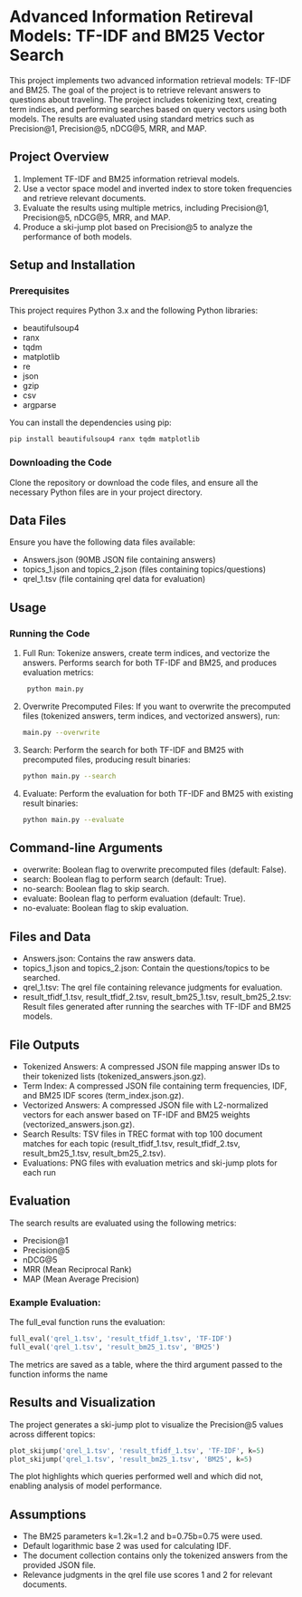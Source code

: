 # Advanced Information Retireval Models: TF-IDF and BM25 Vector Search

This project implements two advanced information retrieval models: TF-IDF and BM25. The goal of the project is to retrieve relevant answers to questions about traveling. The project includes tokenizing text, creating term indices, and performing searches based on query vectors using both models. The results are evaluated using standard metrics such as Precision@1, Precision@5, nDCG@5, MRR, and MAP.

## Project Overview
  1. Implement TF-IDF and BM25 information retrieval models.
  2. Use a vector space model and inverted index to store token frequencies and retrieve relevant documents.
  3. Evaluate the results using multiple metrics, including Precision@1, Precision@5, nDCG@5, MRR, and MAP.
  4. Produce a ski-jump plot based on Precision@5 to analyze the performance of both models.

## Setup and Installation
### Prerequisites
This project requires Python 3.x and the following Python libraries:

* beautifulsoup4
* ranx
* tqdm
* matplotlib
* re
* json
* gzip
* csv
* argparse

You can install the dependencies using pip:
  
  ```python
  pip install beautifulsoup4 ranx tqdm matplotlib
  ```

### Downloading the Code

Clone the repository or download the code files, and ensure all the necessary Python files are in your project directory.

## Data Files

Ensure you have the following data files available:

* Answers.json (90MB JSON file containing answers)
* topics_1.json and topics_2.json (files containing topics/questions)
* qrel_1.tsv (file containing qrel data for evaluation)

## Usage
### Running the Code

1. Full Run: Tokenize answers, create term indices, and vectorize the answers. Performs search for both TF-IDF and BM25, and produces evaluation metrics:
   ```bash
    python main.py
    ```
  
2. Overwrite Precomputed Files: If you want to overwrite the precomputed files (tokenized answers, term indices, and vectorized answers), run:
     
    ```bash
    main.py --overwrite
    ```

3. Search: Perform the search for both TF-IDF and BM25 with precomputed files, producing result binaries:

    ```bash
    python main.py --search
    ```
    
4. Evaluate: Perform the evaluation for both TF-IDF and BM25 with existing result binaries:
   ```bash
   python main.py --evaluate
   ```

## Command-line Arguments

* overwrite: Boolean flag to overwrite precomputed files (default: False).
* search: Boolean flag to perform search (default: True).
* no-search: Boolean flag to skip search.
* evaluate: Boolean flag to perform evaluation (default: True).
* no-evaluate: Boolean flag to skip evaluation.

## Files and Data

* Answers.json: Contains the raw answers data.
* topics_1.json and topics_2.json: Contain the questions/topics to be searched.
* qrel_1.tsv: The qrel file containing relevance judgments for evaluation.
* result_tfidf_1.tsv, result_tfidf_2.tsv, result_bm25_1.tsv, result_bm25_2.tsv: Result files generated after running the searches with TF-IDF and BM25 models.

## File Outputs

* Tokenized Answers: A compressed JSON file mapping answer IDs to their tokenized lists (tokenized_answers.json.gz).
* Term Index: A compressed JSON file containing term frequencies, IDF, and BM25 IDF scores (term_index.json.gz).
* Vectorized Answers: A compressed JSON file with L2-normalized vectors for each answer based on TF-IDF and BM25 weights (vectorized_answers.json.gz).
* Search Results: TSV files in TREC format with top 100 document matches for each topic (result_tfidf_1.tsv, result_tfidf_2.tsv, result_bm25_1.tsv, result_bm25_2.tsv).
* Evaluations: PNG files with evaluation metrics and ski-jump plots for each run

## Evaluation

The search results are evaluated using the following metrics:

* Precision@1
* Precision@5
* nDCG@5
* MRR (Mean Reciprocal Rank)
* MAP (Mean Average Precision)

### Example Evaluation:

The full_eval function runs the evaluation:

```python
full_eval('qrel_1.tsv', 'result_tfidf_1.tsv', 'TF-IDF')
full_eval('qrel_1.tsv', 'result_bm25_1.tsv', 'BM25')
```
The metrics are saved as a table, where the third argument passed to the function informs the name

## Results and Visualization

The project generates a ski-jump plot to visualize the Precision@5 values across different topics:

```python
plot_skijump('qrel_1.tsv', 'result_tfidf_1.tsv', 'TF-IDF', k=5)
plot_skijump('qrel_1.tsv', 'result_bm25_1.tsv', 'BM25', k=5)
```

The plot highlights which queries performed well and which did not, enabling analysis of model performance.

## Assumptions

* The BM25 parameters k=1.2k=1.2 and b=0.75b=0.75 were used.
* Default logarithmic base 2 was used for calculating IDF.
* The document collection contains only the tokenized answers from the provided JSON file.
* Relevance judgments in the qrel file use scores 1 and 2 for relevant documents.
